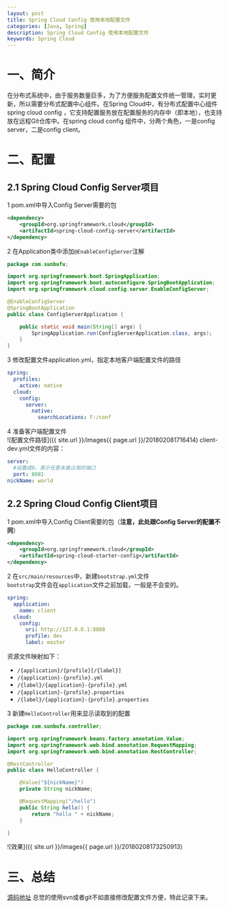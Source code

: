 ```yaml
---
layout: post
title: Spring Cloud Config 使用本地配置文件
categories: [Java, Spring]
description: Spring Cloud Config 使用本地配置文件
keywords: Spring Cloud
---
```


# 一、简介
在分布式系统中，由于服务数量巨多，为了方便服务配置文件统一管理，实时更新，所以需要分布式配置中心组件。在Spring Cloud中，有分布式配置中心组件spring cloud config ，它支持配置服务放在配置服务的内存中（即本地），也支持放在远程Git仓库中。在spring cloud config 组件中，分两个角色，一是config server，二是config client。

# 二、配置

## 2.1 Spring Cloud Config Server项目
1 pom.xml中导入Config Server需要的包

```xml
<dependency>
    <groupId>org.springframework.cloud</groupId>
    <artifactId>spring-cloud-config-server</artifactId>
</dependency>
```

2 在Application类中添加`@EnableConfigServer`注解

```java
package com.sunbufu;

import org.springframework.boot.SpringApplication;
import org.springframework.boot.autoconfigure.SpringBootApplication;
import org.springframework.cloud.config.server.EnableConfigServer;

@EnableConfigServer
@SpringBootApplication
public class ConfigServerApplication {

	public static void main(String[] args) {
		SpringApplication.run(ConfigServerApplication.class, args);
	}
}
```

3 修改配置文件application.yml，指定本地客户端配置文件的路径

```yml
spring:
  profiles:
    active: native
  cloud:
    config:
      server:
        native:
          searchLocations: F:/conf
```

4 准备客户端配置文件  
![配置文件路径]({{ site.url }}/images{{ page.url }}/201802081716414)
client-dev.yml文件的内容：

```yml
server:
  #设置成0，表示任意未被占用的端口
  port: 8081
nickName: world
```

## 2.2 Spring Cloud Config Client项目
1 pom.xml中导入Config Client需要的包（**注意，此处跟Config Server的配置不同**）

```xml
<dependency>
    <groupId>org.springframework.cloud</groupId>
    <artifactId>spring-cloud-starter-config</artifactId>
</dependency>
```

2 在`src/main/resources`中，新建`bootstrap.yml`文件  
`bootstrap`文件会在`application`文件之前加载，一般是不会变的。 
  
```yml
spring:
  application:
    name: client
  cloud:
    config:
      uri: http://127.0.0.1:8888
      profile: dev
      label: master
```

资源文件映射如下：

 - `/{application}/{profile}[/{label}]`
 - `/{application}-{profile}.yml`
 - `/{label}/{application}-{profile}.yml`
 - `/{application}-{profile}.properties`
 - `/{label}/{application}-{profile}.properties`
 
 3 新建`HelloController`用来显示读取到的配置
 
```java
package com.sunbufu.controller;

import org.springframework.beans.factory.annotation.Value;
import org.springframework.web.bind.annotation.RequestMapping;
import org.springframework.web.bind.annotation.RestController;

@RestController
public class HelloController {

	@Value("${nickName}")
	private String nickName;

	@RequestMapping("/hello")
	public String hello() {
		return "hello " + nickName;
	}

}
```

 ![效果]({{ site.url }}/images{{ page.url }}/20180208173250913)

# 三、总结
[源码地址](https://github.com/sunbufu/sunbufu-cloud)
总觉的使用svn或者git不如直接修改配置文件方便，特此记录下来。
